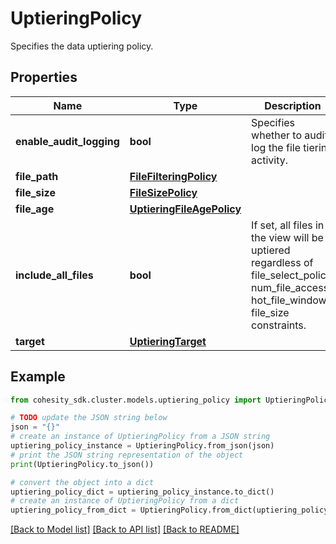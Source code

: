 # UptieringPolicy

Specifies the data uptiering policy.

## Properties

Name | Type | Description | Notes
------------ | ------------- | ------------- | -------------
**enable_audit_logging** | **bool** | Specifies whether to audit log the file tiering activity. | [optional] [default to False]
**file_path** | [**FileFilteringPolicy**](FileFilteringPolicy.md) |  | [optional] 
**file_size** | [**FileSizePolicy**](FileSizePolicy.md) |  | [optional] 
**file_age** | [**UptieringFileAgePolicy**](UptieringFileAgePolicy.md) |  | [optional] 
**include_all_files** | **bool** | If set, all files in the view will be uptiered regardless of file_select_policy, num_file_access, hot_file_window, file_size constraints. | [optional] [default to False]
**target** | [**UptieringTarget**](UptieringTarget.md) |  | [optional] 

## Example

```python
from cohesity_sdk.cluster.models.uptiering_policy import UptieringPolicy

# TODO update the JSON string below
json = "{}"
# create an instance of UptieringPolicy from a JSON string
uptiering_policy_instance = UptieringPolicy.from_json(json)
# print the JSON string representation of the object
print(UptieringPolicy.to_json())

# convert the object into a dict
uptiering_policy_dict = uptiering_policy_instance.to_dict()
# create an instance of UptieringPolicy from a dict
uptiering_policy_from_dict = UptieringPolicy.from_dict(uptiering_policy_dict)
```
[[Back to Model list]](../README.md#documentation-for-models) [[Back to API list]](../README.md#documentation-for-api-endpoints) [[Back to README]](../README.md)


